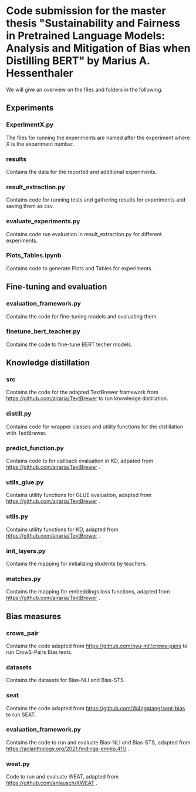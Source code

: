 # Code submission for the master thesis "Sustainability and Fairness in Pretrained Language Models: Analysis and Mitigation of Bias when Distilling BERT" by Marius A. Hessenthaler

We will give an overview on the files and folders in the following.

## Experiments

### ExperimentX.py
The files for running the experiments are named after the experiment where X is the experiment number.

### results
Contains the data for the reported and additional experiments.

### result_extraction.py
Contains code for running tests and gathering results for experiments and saving them as csv.

### evaluate_experiments.py
Contains code run evaluation in result_extraction.py for different experiments.

### Plots_Tables.ipynb
Contains code to generate Plots and Tables for experiments.

## Fine-tuning and evaluation

### evaluation_framework.py
Contains the code for fine-tuning models and evaluating them.

### finetune_bert_teacher.py
Contains the code to fine-tune BERT techer models.

## Knowledge distillation

### src
Contains the code for the adapted TextBrewer framework from https://github.com/airaria/TextBrewer to run knowledge distillation.

### distill.py
Contains code for wrapper classes and utility functions for the distillation with TextBrewer.

### predict_function.py
Contains code to for callback evaluation in KD, adpated from https://github.com/airaria/TextBrewer .

### utils_glue.py
Contains utility functions for GLUE evaluation, adapted from https://github.com/airaria/TextBrewer .

### utils.py
Contains utility functions for KD, adapted from https://github.com/airaria/TextBrewer .

### init_layers.py
Contains the mapping for initializing students by teachers.

### matches.py
Contains the mapping for embeddings loss functions, adapted from https://github.com/airaria/TextBrewer .



## Bias measures

### crows_pair
Contains the code adapted from https://github.com/nyu-mll/crows-pairs to run CrowS-Pairs Bias tests.

### datasets
Contains the datasets for Bias-NLI and Bias-STS.

### seat
Contains the code adapted from https://github.com/W4ngatang/sent-bias to run SEAT.

### evaluation_framework.py
Contains the code to run and evaluate Bias-NLI and Bias-STS, adapted from https://aclanthology.org/2021.findings-emnlp.411/ .

### weat.py
Code to run and evaluate WEAT, adapted from https://github.com/anlausch/XWEAT .
